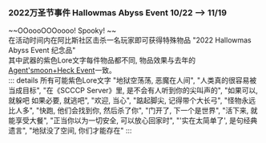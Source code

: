 ### 2022万圣节事件 Hallowmas Abyss Event 10/22 --> 11/19
~~OOoooOOOoooo! Spooky!  ~~  
在活动时间内在阿比斯社区击杀一名玩家即可获得特殊物品 "2022 Hallowmas Abyss Event 纪念品"  
其中武器的紫色Lore文字每件物品都不同, 物品效果与去年的[Agent'smoon+Heck Event](../2021/Agentsmoon+Heck)一致。  
::: details 所有可能紫色Lore文字
"地狱空荡荡, 恶魔在人间", "人类真的很容易被当成目标", "在《SCCCP Server》里, 是不会有人听到你的尖叫声的",
"如果可以, 就躲吧 如果必要, 就逃吧", "欢迎, 当心", "踮起脚尖, 记得带个大长弓", "怪物永远比人多", "快跑, 他们会找到你, 然后杀了你", "门开了, 下一个是世界",
"活下来, 就能享受大餐", "正当你以为一切安全, 可以放心回家时", "'实在太简单了', 是句经典遗言", "地狱没了空间, 你们才能存在"
:::
